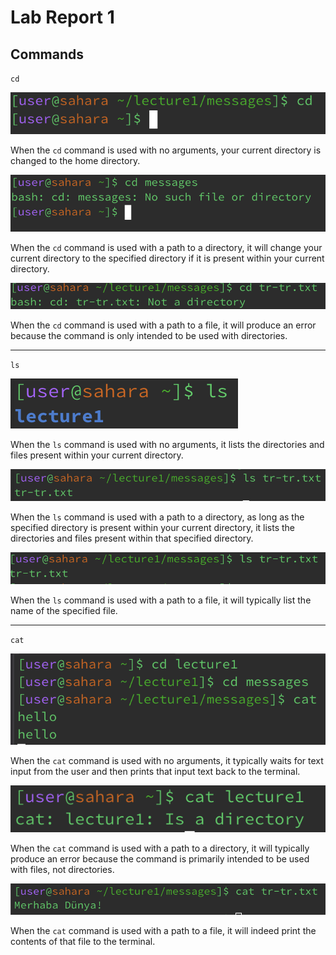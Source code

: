 # **Lab Report 1**

## Commands

`cd`

![Image](cd1.png)

When the `cd` command is used with no arguments, your current directory is changed to the home directory.

![](cd2.png)

When the `cd` command is used with a path to a directory, it will change your current directory to the specified directory if it is present within your current directory.

![](cd3.png)

When the `cd` command is used with a path to a file, it will produce an error because the command is only intended to be used with directories.

---

`ls`

![](ls1.png)

When the `ls` command is used with no arguments, it lists the directories and files present within your current directory.

![](ls2.png)

When the `ls` command is used with a path to a directory, as long as the specified directory is present within your current directory, it lists the directories and files present within that specified directory.

![](ls3.png)

When the `ls` command is used with a path to a file, it will typically list the name of the specified file.

---

`cat`

![](cat1.png)

When the `cat` command is used with no arguments, it typically waits for text input from the user and then prints that input text back to the terminal.

![](cat2.png)

When the `cat` command is used with a path to a directory, it will typically produce an error because the command is primarily intended to be used with files, not directories.

![](cat3.png)

When the `cat` command is used with a path to a file, it will indeed print the contents of that file to the terminal.
